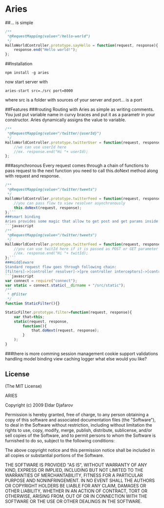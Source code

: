 # Aries
##... is simple
```javascript
/**
 *@RequestMapping(value="/hello-world") 
 */
HalloWorldController.prototype.sayHello = function(request, response){
	response.end("Hello world!");
};
```
##Installation
```
npm install -g aries
```
now start server with
```
aries-start src=./src port=8000
```
where src is a folder with sources of your server and port... is a port

##Features
###routing
Routing with Aries as simple as writing comments. You just put variable name in curvy braces and put it as a parametr in your constructor. Aries dynamically assigns the value to variable.
```javascript
/**
 *@RequestMapping(value="/twitter/{userId}") 
 */
HalloWorldController.prototype.twitterUser = function(request, response, userId){
	//we can use userId here
	//ex. response.end("Hi "+ userId);
};	
```
###asynchronous
Every request comes through a chain of functions to pass request to the next function you need to call this.doNext method along with request and response.
```javascript
/**
 *@RequestMapping(value="/twitter/tweets") 
 */
HalloWorldController.prototype.twitterFeed = function(request, response, twitId){
	//you can pass flow to view resolver asynchronously
	this.doNext(request, response);				
};```
###smart binding
Aries provides some magic that allow to get post and get params inside controller by just declaring those as a parameter for controller function
```javascript
/**
 *@RequestMapping(value="/twitter/tweets") 
 */
HalloWorldController.prototype.twitterFeed = function(request, response, twitId){
	//you can use twitId here if it is passed as POST or GET parameter
	//ex. response.end("Hi "+ twitId);
};```
###middleware
Standard request flow goes through following chain:
[filters]->[controller resolver]->[pre controller interceptors]->[controller]->[post controller interceptors]->[view resolver] which gives us flexibility of using middleware as filters, pre and post controller interceptors. For example we can use connect's static middleware to handle static content as a filter which is the best to handle before controller resolver. To assign class as filter we just need to put Filter annotation before constructor.
```javascript
var connect = require("connect");
var static = connect.static(__dirname + "/src/static");
/**
 * @Filter
 */
function StaticFilter(){}

StaticFilter.prototype.filter=function(request, response){
	var that=this;
	static(request, response, 
		function(){
			that.doNext(request, response);
		}
	);
}	
```
###there is more comming
session management
cookie support
validations handling
model binding
view caching
logger
what else would you like?

## License 

(The MIT License)

ARIES 

Copyright (c) 2009 Eldar Djafarov

Permission is hereby granted, free of charge, to any person
obtaining a copy of this software and associated documentation
files (the "Software"), to deal in the Software without
restriction, including without limitation the rights to use,
copy, modify, merge, publish, distribute, sublicense, and/or sell
copies of the Software, and to permit persons to whom the
Software is furnished to do so, subject to the following
conditions:

The above copyright notice and this permission notice shall be
included in all copies or substantial portions of the Software.

THE SOFTWARE IS PROVIDED "AS IS", WITHOUT WARRANTY OF ANY KIND,
EXPRESS OR IMPLIED, INCLUDING BUT NOT LIMITED TO THE WARRANTIES
OF MERCHANTABILITY, FITNESS FOR A PARTICULAR PURPOSE AND
NONINFRINGEMENT. IN NO EVENT SHALL THE AUTHORS OR COPYRIGHT
HOLDERS BE LIABLE FOR ANY CLAIM, DAMAGES OR OTHER LIABILITY,
WHETHER IN AN ACTION OF CONTRACT, TORT OR OTHERWISE, ARISING
FROM, OUT OF OR IN CONNECTION WITH THE SOFTWARE OR THE USE OR
OTHER DEALINGS IN THE SOFTWARE.




    